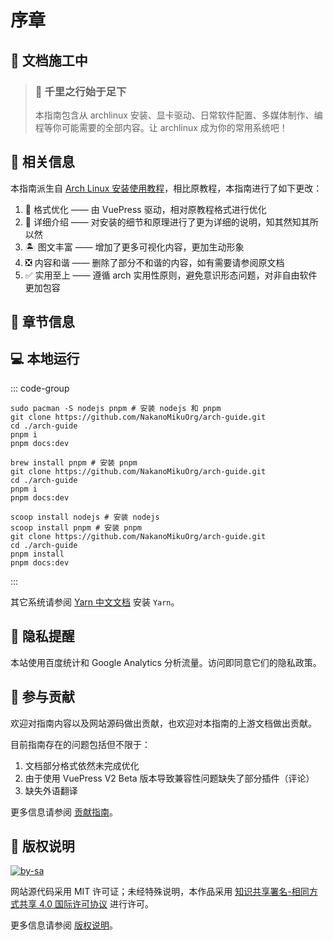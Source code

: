 # 序章

## 🚧 文档施工中

> ### 🎐 千里之行始于足下
>
> 本指南包含从 archlinux 安装、显卡驱动、日常软件配置、多媒体制作、编程等你可能需要的全部内容。让 archlinux 成为你的常用系统吧！

## 📕 相关信息

本指南派生自 [Arch Linux 安装使用教程](https://github.com/ArchLinuxStudio/ArchLinuxTutorial)，相比原教程，本指南进行了如下更改：

1. 📖 格式优化 —— 由 VuePress 驱动，相对原教程格式进行优化
2. 🎏 详细介绍 —— 对安装的细节和原理进行了更为详细的说明，知其然知其所以然
3. 🏝️ 图文丰富 —— 增加了更多可视化内容，更加生动形象
4. ❎ 内容和谐 —— 删除了部分不和谐的内容，如有需要请参阅原文档
5. ✅ 实用至上 —— 遵循 arch 实用性原则，避免意识形态问题，对非自由软件更加包容

## 📑 章节信息

## 💻 本地运行

::: code-group

```bash{4-5} [Pacman]
sudo pacman -S nodejs pnpm # 安装 nodejs 和 pnpm
git clone https://github.com/NakanoMikuOrg/arch-guide.git
cd ./arch-guide
pnpm i
pnpm docs:dev
```

```zsh{4-5} [HomeBrew]
brew install pnpm # 安装 pnpm
git clone https://github.com/NakanoMikuOrg/arch-guide.git
cd ./arch-guide
pnpm i
pnpm docs:dev
```

```bat{5-6} [Scoop]
scoop install nodejs # 安装 nodejs
scoop install pnpm # 安装 pnpm
git clone https://github.com/NakanoMikuOrg/arch-guide.git
cd ./arch-guide
pnpm install
pnpm docs:dev
```

:::

其它系统请参阅 [Yarn 中文文档](https://yarn.bootcss.com/docs/install/) 安装 `Yarn`。

## 🔔 隐私提醒

本站使用百度统计和 Google Analytics 分析流量。访问即同意它们的隐私政策。

## 🌱 参与贡献

欢迎对指南内容以及网站源码做出贡献，也欢迎对本指南的上游文档做出贡献。

目前指南存在的问题包括但不限于：

1. 文档部分格式依然未完成优化
2. 由于使用 VuePress V2 Beta 版本导致兼容性问题缺失了部分插件（评论）
3. 缺失外语翻译

更多信息请参阅 [贡献指南](/postscript/contribute.md)。

## 💎 版权说明

[![by-sa](./static/svg/by-sa.svg)](https://creativecommons.org/licenses/by-sa/4.0/deed.zh)

网站源代码采用 MIT 许可证；未经特殊说明，本作品采用 [知识共享署名-相同方式共享 4.0 国际许可协议](https://creativecommons.org/licenses/by-sa/4.0/deed.zh) 进行许可。

更多信息请参阅 [版权说明](/postscript/copyright.md)。
